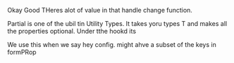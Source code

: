 Okay Good
THeres alot of value in that handle change function.

Partial<T> is one of the ubil tin Utility Types. It takes yoru types T and makes all the properties optional. Under tthe hookd its

We use this when we say hey config. might ahve a subset of the keys in formPRop
